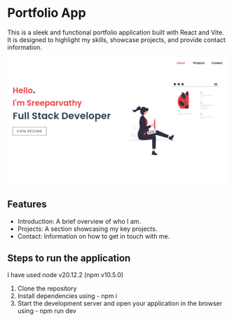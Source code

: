 # Portfolio App

This is a sleek and functional portfolio application built with React and Vite. It is designed to highlight my skills, showcase projects, and provide contact information.

![Project Logo](./image1.png)

## Features
- Introduction: A brief overview of who I am.
- Projects: A section showcasing my key projects.
- Contact: Information on how to get in touch with me.

## Steps to run the application

I have used node v20.12.2 (npm v10.5.0)

1. Clone the repository
2. Install dependencies using - npm i 
3. Start the development server and open your application in the browser using - npm run dev

